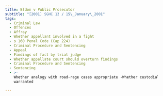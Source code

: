 ```yaml
---
title: Eldon v Public Prosecutor
subtitle: "[2001] SGHC 13 / 15\_January\_2001"
tags:
  - Criminal Law
  - Offences
  - Affray
  - Whether appellant involved in a fight
  - s 160 Penal Code (Cap 224)
  - Criminal Procedure and Sentencing
  - Appeal
  - Findings of fact by trial judge
  - Whether appellate court should overturn findings
  - Criminal Procedure and Sentencing
  - Sentencing
  - >-
    Whether analogy with road-rage cases appropriate -Whether custodial sentence
    warranted

---
```


